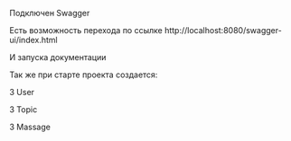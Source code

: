 Подключен Swagger 

Есть возможность перехода по ссылке http://localhost:8080/swagger-ui/index.html

И запуска документации

Так же при старте проекта создается: 

3 User

3 Topic

3 Massage
